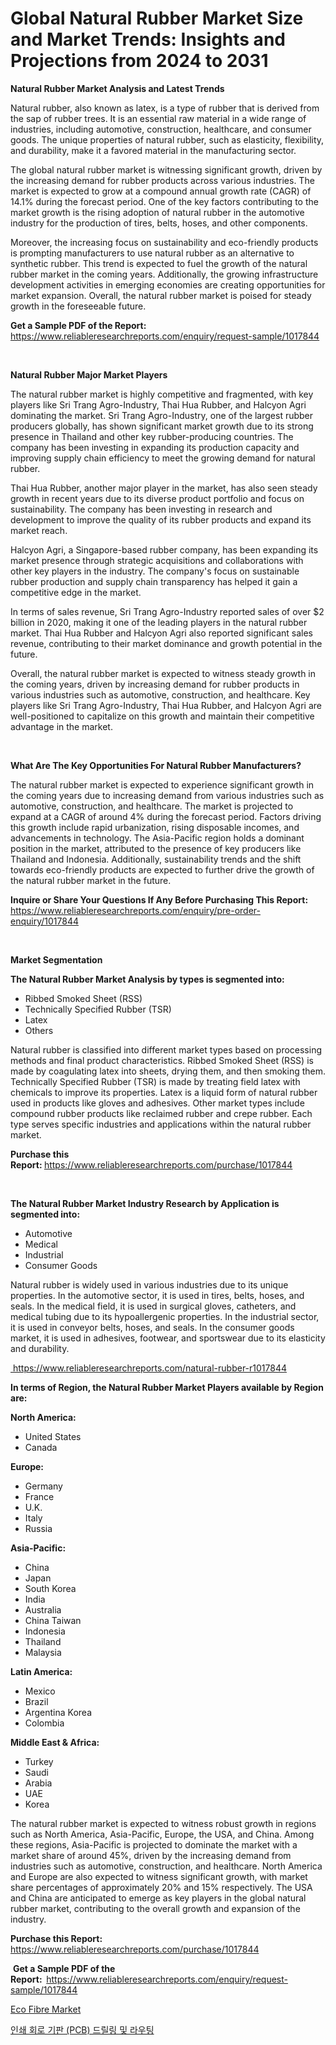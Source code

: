 <p><h1>Global Natural Rubber Market Size and Market Trends: Insights and Projections from 2024 to 2031</h1></p><p><strong>Natural Rubber Market Analysis and Latest Trends</strong></p>
<p><p>Natural rubber, also known as latex, is a type of rubber that is derived from the sap of rubber trees. It is an essential raw material in a wide range of industries, including automotive, construction, healthcare, and consumer goods. The unique properties of natural rubber, such as elasticity, flexibility, and durability, make it a favored material in the manufacturing sector.</p><p>The global natural rubber market is witnessing significant growth, driven by the increasing demand for rubber products across various industries. The market is expected to grow at a compound annual growth rate (CAGR) of 14.1% during the forecast period. One of the key factors contributing to the market growth is the rising adoption of natural rubber in the automotive industry for the production of tires, belts, hoses, and other components.</p><p>Moreover, the increasing focus on sustainability and eco-friendly products is prompting manufacturers to use natural rubber as an alternative to synthetic rubber. This trend is expected to fuel the growth of the natural rubber market in the coming years. Additionally, the growing infrastructure development activities in emerging economies are creating opportunities for market expansion. Overall, the natural rubber market is poised for steady growth in the foreseeable future.</p></p>
<p><strong>Get a Sample PDF of the Report:&nbsp;</strong> <a href="https://www.reliableresearchreports.com/enquiry/request-sample/1017844">https://www.reliableresearchreports.com/enquiry/request-sample/1017844</a></p>
<p>&nbsp;</p>
<p><strong>Natural Rubber Major Market Players</strong></p>
<p><p>The natural rubber market is highly competitive and fragmented, with key players like Sri Trang Agro-Industry, Thai Hua Rubber, and Halcyon Agri dominating the market. Sri Trang Agro-Industry, one of the largest rubber producers globally, has shown significant market growth due to its strong presence in Thailand and other key rubber-producing countries. The company has been investing in expanding its production capacity and improving supply chain efficiency to meet the growing demand for natural rubber.</p><p>Thai Hua Rubber, another major player in the market, has also seen steady growth in recent years due to its diverse product portfolio and focus on sustainability. The company has been investing in research and development to improve the quality of its rubber products and expand its market reach.</p><p>Halcyon Agri, a Singapore-based rubber company, has been expanding its market presence through strategic acquisitions and collaborations with other key players in the industry. The company's focus on sustainable rubber production and supply chain transparency has helped it gain a competitive edge in the market.</p><p>In terms of sales revenue, Sri Trang Agro-Industry reported sales of over $2 billion in 2020, making it one of the leading players in the natural rubber market. Thai Hua Rubber and Halcyon Agri also reported significant sales revenue, contributing to their market dominance and growth potential in the future.</p><p>Overall, the natural rubber market is expected to witness steady growth in the coming years, driven by increasing demand for rubber products in various industries such as automotive, construction, and healthcare. Key players like Sri Trang Agro-Industry, Thai Hua Rubber, and Halcyon Agri are well-positioned to capitalize on this growth and maintain their competitive advantage in the market.</p></p>
<p>&nbsp;</p>
<p><strong>What Are The Key Opportunities For Natural Rubber Manufacturers?</strong></p>
<p><p>The natural rubber market is expected to experience significant growth in the coming years due to increasing demand from various industries such as automotive, construction, and healthcare. The market is projected to expand at a CAGR of around 4% during the forecast period. Factors driving this growth include rapid urbanization, rising disposable incomes, and advancements in technology. The Asia-Pacific region holds a dominant position in the market, attributed to the presence of key producers like Thailand and Indonesia. Additionally, sustainability trends and the shift towards eco-friendly products are expected to further drive the growth of the natural rubber market in the future.</p></p>
<p><strong>Inquire or Share Your Questions If Any Before Purchasing This Report:</strong> <a href="https://www.reliableresearchreports.com/enquiry/pre-order-enquiry/1017844">https://www.reliableresearchreports.com/enquiry/pre-order-enquiry/1017844</a></p>
<p>&nbsp;</p>
<p><strong>Market Segmentation</strong></p>
<p><strong>The Natural Rubber Market Analysis by types is segmented into:</strong></p>
<p><ul><li>Ribbed Smoked Sheet (RSS)</li><li>Technically Specified Rubber (TSR)</li><li>Latex</li><li>Others</li></ul></p>
<p><p>Natural rubber is classified into different market types based on processing methods and final product characteristics. Ribbed Smoked Sheet (RSS) is made by coagulating latex into sheets, drying them, and then smoking them. Technically Specified Rubber (TSR) is made by treating field latex with chemicals to improve its properties. Latex is a liquid form of natural rubber used in products like gloves and adhesives. Other market types include compound rubber products like reclaimed rubber and crepe rubber. Each type serves specific industries and applications within the natural rubber market.</p></p>
<p><strong>Purchase this Report:&nbsp;</strong><a href="https://www.reliableresearchreports.com/purchase/1017844">https://www.reliableresearchreports.com/purchase/1017844</a></p>
<p>&nbsp;</p>
<p><strong>The Natural Rubber Market Industry Research by Application is segmented into:</strong></p>
<p><ul><li>Automotive</li><li>Medical</li><li>Industrial</li><li>Consumer Goods</li></ul></p>
<p><p>Natural rubber is widely used in various industries due to its unique properties. In the automotive sector, it is used in tires, belts, hoses, and seals. In the medical field, it is used in surgical gloves, catheters, and medical tubing due to its hypoallergenic properties. In the industrial sector, it is used in conveyor belts, hoses, and seals. In the consumer goods market, it is used in adhesives, footwear, and sportswear due to its elasticity and durability.</p></p>
<p><a href="https://www.reliableresearchreports.com/natural-rubber-r1017844">&nbsp;https://www.reliableresearchreports.com/natural-rubber-r1017844</a></p>
<p><strong>In terms of Region, the Natural Rubber Market Players available by Region are:</strong></p>
<p>
    <p> <strong> North America: </strong>
        <ul>
            <li>United States</li>
            <li>Canada</li>
        </ul>
        </p> 
    <p> <strong> Europe: </strong>
        <ul>
            <li>Germany</li>
            <li>France</li>
            <li>U.K.</li>
            <li>Italy</li>
            <li>Russia</li>
        </ul>
        </p> 
    <p> <strong> Asia-Pacific: </strong>
        <ul>
            <li>China</li>
            <li>Japan</li>
            <li>South Korea</li>
            <li>India</li>
            <li>Australia</li>
            <li>China Taiwan</li>
            <li>Indonesia</li>
            <li>Thailand</li>
            <li>Malaysia</li>
        </ul>
        </p> 
    <p> <strong> Latin America: </strong>
        <ul>
            <li>Mexico</li>
            <li>Brazil</li>
            <li>Argentina Korea</li>
            <li>Colombia</li>
        </ul>
        </p> 
    <p> <strong> Middle East & Africa: </strong>
        <ul>
            <li>Turkey</li>
            <li>Saudi</li>
            <li>Arabia</li>
            <li>UAE</li>
            <li>Korea</li>
        </ul>
    </p>
    </p>
<p><p>The natural rubber market is expected to witness robust growth in regions such as North America, Asia-Pacific, Europe, the USA, and China. Among these regions, Asia-Pacific is projected to dominate the market with a market share of around 45%, driven by the increasing demand from industries such as automotive, construction, and healthcare. North America and Europe are also expected to witness significant growth, with market share percentages of approximately 20% and 15% respectively. The USA and China are anticipated to emerge as key players in the global natural rubber market, contributing to the overall growth and expansion of the industry.</p></p>
<p><strong>Purchase this Report: </strong><a href="https://www.reliableresearchreports.com/purchase/1017844">https://www.reliableresearchreports.com/purchase/1017844</a></p>
<p>&nbsp;<strong>Get a Sample PDF of the Report:&nbsp;&nbsp;</strong><a href="https://www.reliableresearchreports.com/enquiry/request-sample/1017844">https://www.reliableresearchreports.com/enquiry/request-sample/1017844</a></p>
<p><strong></strong></p>
<p><p><a href="https://github.com/khlifeservices/Market-Research-Report-List-1/blob/main/eco-fibre-market.md">Eco Fibre Market</a></p><p><a href="https://github.com/OwenHamiytll568745/Market-Research-Report-List-2/blob/main/2631750119124.md">인쇄 회로 기판 (PCB) 드릴링 및 라우팅</a></p></p>
